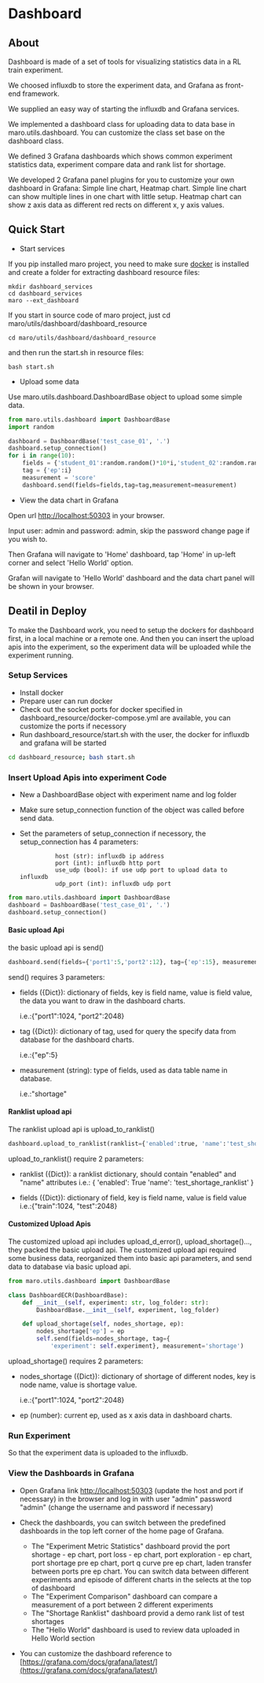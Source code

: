 # Dashboard

## About

Dashboard is made of a set of tools for visualizing statistics data in a RL train experiment.

We choosed influxdb to store the experiment data, and Grafana as front-end framework.

We supplied an easy way of starting the influxdb and Grafana services.

We implemented a dashboard class for uploading data to data base in maro.utils.dashboard. You can customize the class set base on the dashboard class.

We defined 3 Grafana dashboards which shows common experiment statistics data, experiment compare data and rank list for shortage. 

We developed 2 Grafana panel plugins for you to customize your own dashboard in Grafana: Simple line chart, Heatmap chart. Simple line chart can show multiple lines in one chart with little setup. Heatmap chart can show z axis data as different red rects on different x, y axis values.

## Quick Start

- Start services

If you pip installed maro project, you need to make sure [docker](https://docs.docker.com/install/) is installed and create a folder for extracting dashboard resource files:

```shell
mkdir dashboard_services
cd dashboard_services
maro --ext_dashboard
```

If you start in source code of maro project, just cd maro/utils/dashboard/dashboard_resource
    
```shell
cd maro/utils/dashboard/dashboard_resource
```

and then run the start.sh in resource files:

```shell
bash start.sh
```

- Upload some data

Use maro.utils.dashboard.DashboardBase object to upload some simple data.

```python
from maro.utils.dashboard import DashboardBase
import random

dashboard = DashboardBase('test_case_01', '.')
dashboard.setup_connection()
for i in range(10):
    fields = {'student_01':random.random()*10*i,'student_02':random.random()*15*i}
    tag = {'ep':i}
    measurement = 'score'
    dashboard.send(fields=fields,tag=tag,measurement=measurement)
```

- View the data chart in Grafana

Open url [http://localhost:50303](http://localhost:50303) in your browser.

Input user: admin and password: admin, skip the password change page if you wish to.

Then Grafana will navigate to 'Home' dashboard, tap 'Home' in up-left corner and select 'Hello World' option. 

Grafan will navigate to 'Hello World' dashboard and the data chart panel will be shown in your browser.

## Deatil in Deploy

To make the Dashboard work, you need to setup the dockers for dashboard first, in a local machine or a remote one. And then you can insert the upload apis into the experiment, so the experiment data will be uploaded while the experiment running.

### Setup Services

- Install docker
- Prepare user can run docker
- Check out the socket ports for docker specified in dashboard_resource/docker-compose.yml are available, you can customize the ports if necessory
- Run dashboard_resource/start.sh with the user, the docker for influxdb and grafana will be started

```sh
cd dashboard_resource; bash start.sh
```


### Insert Upload Apis into experiment Code

- New a DashboardBase object with experiment name and log folder
- Make sure setup_connection function of the object was called before send data.
- Set the parameters of setup_connection if necessory, the setup_connection has 4 parameters: 
  
                host (str): influxdb ip address
                port (int): influxdb http port
                use_udp (bool): if use udp port to upload data to influxdb
                udp_port (int): influxdb udp port


```python
from maro.utils.dashboard import DashboardBase
dashboard = DashboardBase('test_case_01', '.')
dashboard.setup_connection()
```

#### Basic upload Api

the basic upload api is send()

```python
dashboard.send(fields={'port1':5,'port2':12}, tag={'ep':15}, measurement='shortage')
```

send() requires 3 parameters:

- fields ({Dict}): dictionary of fields, key is field name, value is field value, the data you want to draw in the dashboard charts.

    i.e.:{"port1":1024, "port2":2048}

- tag ({Dict}): dictionary of tag, used for query the specify data from database for the dashboard charts.

    i.e.:{"ep":5}

- measurement (string): type of fields, used as data table name in database.

    i.e.:"shortage"

#### Ranklist upload api

The ranklist upload api is upload_to_ranklist()

```python
dashboard.upload_to_ranklist(ranklist={'enabled':true, 'name':'test_shortage_ranklist'}, fields={'shortage':128})
```

upload_to_ranklist() require 2 parameters:

- ranklist ({Dict}): a ranklist dictionary, should contain "enabled" and "name" attributes 
    i.e.:       {
                'enabled': True
                'name': 'test_shortage_ranklist'
                }

- fields ({Dict}): dictionary of field, key is field name, value is field value
    i.e.:{"train":1024, "test":2048}


#### Customized Upload Apis

The customized upload api includes upload_d_error(), upload_shortage()..., they packed the basic upload api. The customized upload api required some business data, reorganized them into basic api parameters, and send data to database via basic upload api.

```python
from maro.utils.dashboard import DashboardBase

class DashboardECR(DashboardBase):
    def __init__(self, experiment: str, log_folder: str):
        DashboardBase.__init__(self, experiment, log_folder)

    def upload_shortage(self, nodes_shortage, ep):
        nodes_shortage['ep'] = ep
        self.send(fields=nodes_shortage, tag={
            'experiment': self.experiment}, measurement='shortage')
```

upload_shortage() requires 2 parameters:

- nodes_shortage ({Dict}): dictionary of shortage of different nodes, key is node name, value is shortage value.

    i.e.:{"port1":1024, "port2":2048}

- ep (number): current ep, used as x axis data in dashboard charts.

### Run Experiment

So that the experiment data is uploaded to the influxdb.

### View the Dashboards in Grafana

- Open Grafana link [http://localhost:50303](http://localhost:50303) (update the host and port if necessary) in the browser and log in with user "admin" password "admin" (change the username and password if necessary)

- Check the dashboards, you can switch between the predefined dashboards in the top left corner of the home page of Grafana.

    - The "Experiment Metric Statistics" dashboard provid the  port shortage - ep chart, port loss - ep chart, port exploration - ep chart, port shortage pre ep chart, port q curve pre ep chart, laden transfer between ports pre ep chart. You can switch data between different experiments and episode of different charts in the selects at the top of dashboard
    - The "Experiment Comparison" dashboard can compare a measurement of a port between 2 different experiments
    - The "Shortage Ranklist" dashboard provid a demo rank list of test shortages
    - The "Hello World" dashboard is used to review data uploaded in Hello World section

- You can customize the dashboard reference to [https://grafana.com/docs/grafana/latest/](https://grafana.com/docs/grafana/latest/)